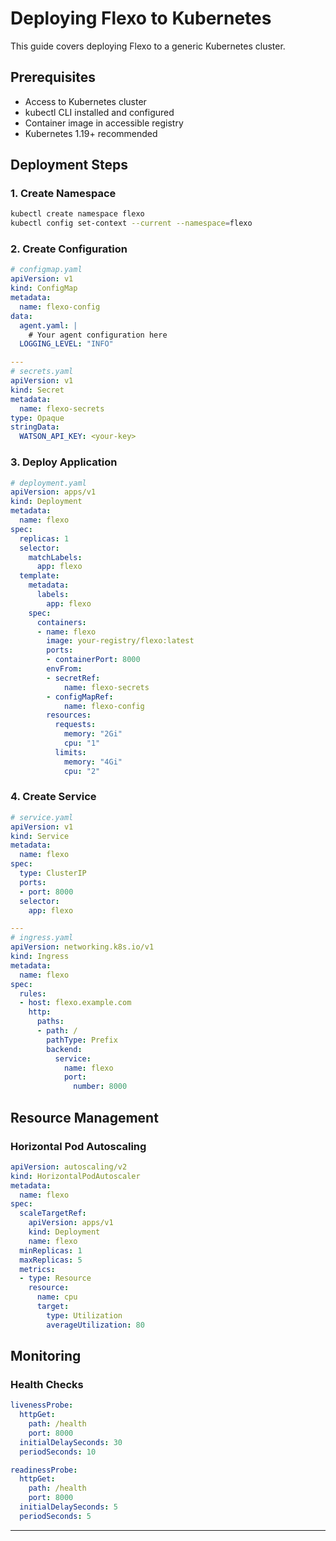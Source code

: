 # Deploying Flexo to Kubernetes

This guide covers deploying Flexo to a generic Kubernetes cluster.

## Prerequisites

- Access to Kubernetes cluster
- kubectl CLI installed and configured
- Container image in accessible registry
- Kubernetes 1.19+ recommended

## Deployment Steps

### 1. Create Namespace
```bash
kubectl create namespace flexo
kubectl config set-context --current --namespace=flexo
```

### 2. Create Configuration
```yaml
# configmap.yaml
apiVersion: v1
kind: ConfigMap
metadata:
  name: flexo-config
data:
  agent.yaml: |
    # Your agent configuration here
  LOGGING_LEVEL: "INFO"

---
# secrets.yaml
apiVersion: v1
kind: Secret
metadata:
  name: flexo-secrets
type: Opaque
stringData:
  WATSON_API_KEY: <your-key>
```

### 3. Deploy Application
```yaml
# deployment.yaml
apiVersion: apps/v1
kind: Deployment
metadata:
  name: flexo
spec:
  replicas: 1
  selector:
    matchLabels:
      app: flexo
  template:
    metadata:
      labels:
        app: flexo
    spec:
      containers:
      - name: flexo
        image: your-registry/flexo:latest
        ports:
        - containerPort: 8000
        envFrom:
        - secretRef:
            name: flexo-secrets
        - configMapRef:
            name: flexo-config
        resources:
          requests:
            memory: "2Gi"
            cpu: "1"
          limits:
            memory: "4Gi"
            cpu: "2"
```

### 4. Create Service
```yaml
# service.yaml
apiVersion: v1
kind: Service
metadata:
  name: flexo
spec:
  type: ClusterIP
  ports:
  - port: 8000
  selector:
    app: flexo

---
# ingress.yaml
apiVersion: networking.k8s.io/v1
kind: Ingress
metadata:
  name: flexo
spec:
  rules:
  - host: flexo.example.com
    http:
      paths:
      - path: /
        pathType: Prefix
        backend:
          service:
            name: flexo
            port:
              number: 8000
```

## Resource Management

### Horizontal Pod Autoscaling
```yaml
apiVersion: autoscaling/v2
kind: HorizontalPodAutoscaler
metadata:
  name: flexo
spec:
  scaleTargetRef:
    apiVersion: apps/v1
    kind: Deployment
    name: flexo
  minReplicas: 1
  maxReplicas: 5
  metrics:
  - type: Resource
    resource:
      name: cpu
      target:
        type: Utilization
        averageUtilization: 80
```

## Monitoring

### Health Checks
```yaml
livenessProbe:
  httpGet:
    path: /health
    port: 8000
  initialDelaySeconds: 30
  periodSeconds: 10

readinessProbe:
  httpGet:
    path: /health
    port: 8000
  initialDelaySeconds: 5
  periodSeconds: 5
```

---